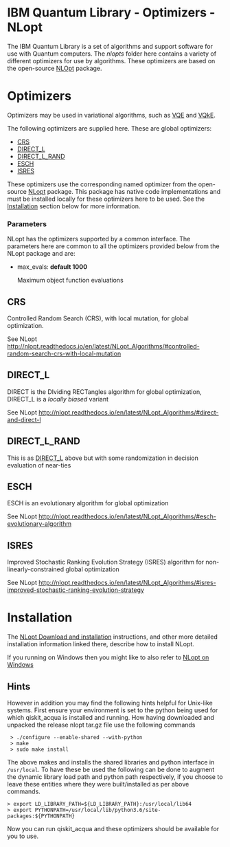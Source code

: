 # IBM Quantum Library - Optimizers - NLopt

The IBM Quantum Library is a set of algorithms and support software for use with Quantum computers. The
*nlopts* folder here contains a variety of different optimizers for use by algorithms. These optimizers are based on the
open-source [NLOpt](https://nlopt.readthedocs.io) package.

# Optimizers

Optimizers may be used in variational algorithms, such as [VQE](../../../algorithms#vqe)
and [VQkE](../../../algorithms#vqke).
 
The following optimizers are supplied here. These are global optimizers:

* [CRS](#crs)
* [DIRECT_L](#direct_l)
* [DIRECT_L_RAND](#direct_l_rand)
* [ESCH](#esch)
* [ISRES](#isres)

These optimizers use the corresponding named optimizer from the open-source [NLopt](https://nlopt.readthedocs.io)
package. This package has native code implementations and must be installed locally for these optimizers here
to be used. See the [Installation](#installation) section below for more information. 

### Parameters

NLopt has the optimizers supported by a common interface. The parameters here are common to all the
optimizers provided below from the NLopt package and are:

* max_evals: **default 1000**

  Maximum object function evaluations

## CRS

Controlled Random Search (CRS), with local mutation, for global optimization.

See NLopt http://nlopt.readthedocs.io/en/latest/NLopt_Algorithms/#controlled-random-search-crs-with-local-mutation


## DIRECT_L

DIRECT is the DIviding RECTangles algorithm for global optimization, DIRECT_L is a *locally biased* variant

See NLopt http://nlopt.readthedocs.io/en/latest/NLopt_Algorithms/#direct-and-direct-l


## DIRECT_L_RAND

This is as [DIRECT_L](#direct_l) above but with some randomization in decision evaluation of near-ties


## ESCH

ESCH is an evolutionary algorithm for global optimization

See NLopt http://nlopt.readthedocs.io/en/latest/NLopt_Algorithms/#esch-evolutionary-algorithm


## ISRES

Improved Stochastic Ranking Evolution Strategy (ISRES) algorithm for non-linearly-constrained global optimization

See NLopt http://nlopt.readthedocs.io/en/latest/NLopt_Algorithms/#isres-improved-stochastic-ranking-evolution-strategy

# Installation

The [NLopt Download and installation](https://nlopt.readthedocs.io/en/latest/#download-and-installation)
instructions, and other more detailed installation information linked there, describe how to install NLopt.

If you running on Windows then you might like to also refer to
[NLopt on Windows](https://nlopt.readthedocs.io/en/latest/NLopt_on_Windows/)

## Hints

However in addition you may find the following hints helpful for Unix-like systems. First ensure your environment is set
to the python being used for which qiskit_acqua is installed and running. How having downloaded and unpacked the release
nlopt tar.gz file use the following commands

```
 > ./configure --enable-shared --with-python
 > make
 > sudo make install
```

The above makes and installs the shared libraries and python interface in `/usr/local`. To have these be used the
following can be done to augment the dynamic library load path and python path respectively, if you choose to leave 
these entities where they were built/installed as per above commands.

```
> export LD_LIBRARY_PATH=${LD_LIBRARY_PATH}:/usr/local/lib64
> export PYTHONPATH=/usr/local/lib/python3.6/site-packages:${PYTHONPATH}
```

Now you can run qiskit_acqua and these optimizers should be available for you to use.